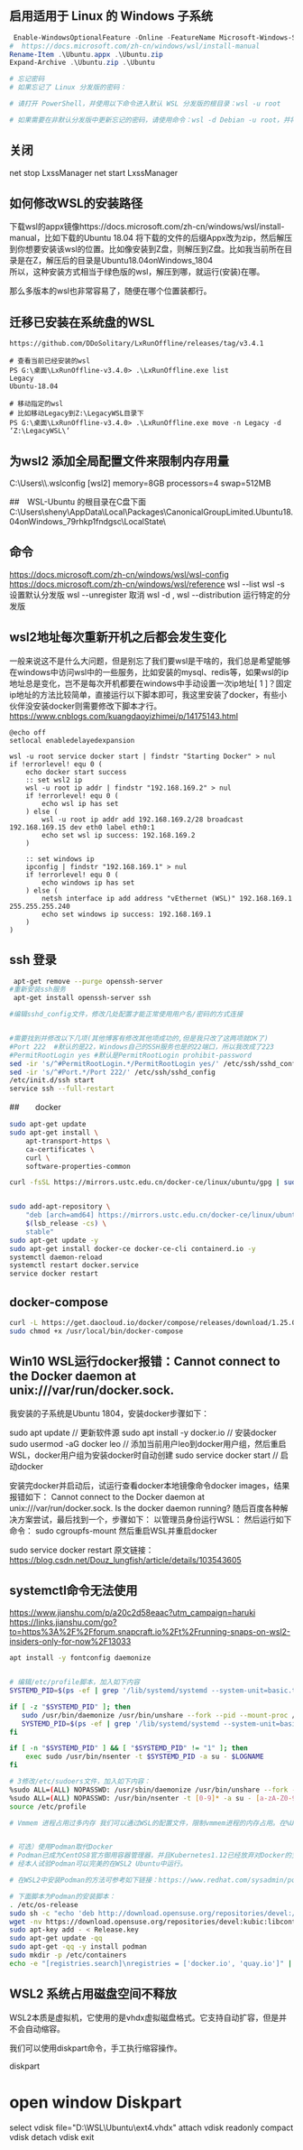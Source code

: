 
## 启用适用于 Linux 的 Windows 子系统
```powershell
 Enable-WindowsOptionalFeature -Online -FeatureName Microsoft-Windows-Subsystem-Linux
#  https://docs.microsoft.com/zh-cn/windows/wsl/install-manual
Rename-Item .\Ubuntu.appx .\Ubuntu.zip
Expand-Archive .\Ubuntu.zip .\Ubuntu

# 忘记密码
# 如果忘记了 Linux 分发版的密码：

# 请打开 PowerShell，并使用以下命令进入默认 WSL 分发版的根目录：wsl -u root

# 如果需要在非默认分发版中更新忘记的密码，请使用命令：wsl -d Debian -u root，并将 Debian 替换为目标分发版的名称。
```
## 关闭
net stop LxssManager
net start LxssManager

## 如何修改WSL的安装路径
下载wsl的appx镜像https://docs.microsoft.com/zh-cn/windows/wsl/install-manual，比如下载的Ubuntu 18.04
将下载的文件的后缀Appx改为zip，然后解压到你想要安装该wsl的位置。比如像安装到Z盘，则解压到Z盘。比如我当前所在目录是在Z，解压后的目录是Ubuntu18.04onWindows_1804  
所以，这种安装方式相当于绿色版的wsl，解压到哪，就运行(安装)在哪。

那么多版本的wsl也非常容易了，随便在哪个位置装都行。

## 迁移已安装在系统盘的WSL
```dos
https://github.com/DDoSolitary/LxRunOffline/releases/tag/v3.4.1

# 查看当前已经安装的wsl
PS G:\桌面\LxRunOffline-v3.4.0> .\LxRunOffline.exe list
Legacy
Ubuntu-18.04
 
# 移动指定的wsl
# 比如移动Legacy到Z:\LegacyWSL目录下
PS G:\桌面\LxRunOffline-v3.4.0> .\LxRunOffline.exe move -n Legacy -d ‘Z:\LegacyWSL\‘
```
## 为wsl2 添加全局配置文件来限制内存用量
C:\Users\\<yourUserName>\\.wslconfig
[wsl2] 
memory=8GB
processors=4 
swap=512MB


##　WSL-Ubuntu 的根目录在C盘下面
C:\Users\sheny\AppData\Local\Packages\CanonicalGroupLimited.Ubuntu18.04onWindows_79rhkp1fndgsc\LocalState\

## 命令
https://docs.microsoft.com/zh-cn/windows/wsl/wsl-config
https://docs.microsoft.com/zh-cn/windows/wsl/reference
 wsl --list
 wsl -s <DistributionName> 设置默认分发版
 wsl --unregister <DistributionName>  取消
wsl -d <DistributionName>, wsl --distribution <DistributionName>  运行特定的分发版
## wsl2地址每次重新开机之后都会发生变化
一般来说这不是什么大问题，但是别忘了我们要wsl是干啥的，我们总是希望能够在windows中访问wsl中的一些服务，比如安装的mysql、redis等，如果wsl的ip地址总是变化，岂不是每次开机都要在windows中手动设置一次ip地址[ 1 ]？固定ip地址的方法比较简单，直接运行以下脚本即可，我这里安装了docker，有些小伙伴没安装docker则需要修改下脚本才行。
https://www.cnblogs.com/kuangdaoyizhimei/p/14175143.html
```dos
@echo off
setlocal enabledelayedexpansion

wsl -u root service docker start | findstr "Starting Docker" > nul
if !errorlevel! equ 0 (
    echo docker start success
    :: set wsl2 ip
    wsl -u root ip addr | findstr "192.168.169.2" > nul
    if !errorlevel! equ 0 (
        echo wsl ip has set
    ) else (
        wsl -u root ip addr add 192.168.169.2/28 broadcast 192.168.169.15 dev eth0 label eth0:1
        echo set wsl ip success: 192.168.169.2
    )

    :: set windows ip
    ipconfig | findstr "192.168.169.1" > nul
    if !errorlevel! equ 0 (
        echo windows ip has set
    ) else (
        netsh interface ip add address "vEthernet (WSL)" 192.168.169.1 255.255.255.240
        echo set windows ip success: 192.168.169.1
    )
)
```
## ssh 登录
```bash
 apt-get remove --purge openssh-server
#重新安装ssh服务
 apt-get install openssh-server ssh  

#编辑sshd_config文件，修改几处配置才能正常使用用户名/密码的方式连接


#需要找到并修改以下几项(其他博客有修改其他项成功的,但是我只改了这两项就OK了)
#Port 222  #默认的是22，Windows自己的SSH服务也是的22端口，所以我改成了223
#PermitRootLogin yes #默认是PermitRootLogin prohibit-password
sed -ir 's/^#PermitRootLogin.*/PermitRootLogin yes/' /etc/ssh/sshd_config
sed -ir 's/^#Port.*/Port 222/' /etc/ssh/sshd_config
/etc/init.d/ssh start
service ssh --full-restart
```

##　　docker
```sh
sudo apt-get update
sudo apt-get install \
    apt-transport-https \
    ca-certificates \
    curl \
    software-properties-common

curl -fsSL https://mirrors.ustc.edu.cn/docker-ce/linux/ubuntu/gpg | sudo apt-key add -


sudo add-apt-repository \
    "deb [arch=amd64] https://mirrors.ustc.edu.cn/docker-ce/linux/ubuntu \
    $(lsb_release -cs) \
    stable"
sudo apt-get update -y
sudo apt-get install docker-ce docker-ce-cli containerd.io -y
systemctl daemon-reload
systemctl restart docker.service
service docker restart
```
## docker-compose
```bash
curl -L https://get.daocloud.io/docker/compose/releases/download/1.25.0/docker-compose-`uname -s`-`uname -m` > /usr/local/bin/docker-compose
sudo chmod +x /usr/local/bin/docker-compose
```

## Win10 WSL运行docker报错：Cannot connect to the Docker daemon at unix:///var/run/docker.sock.

我安装的子系统是Ubuntu 1804，安装docker步骤如下：

sudo apt update        // 更新软件源
sudo apt install -y docker.io        // 安装docker
sudo usermod -aG docker leo        // 添加当前用户leo到docker用户组，然后重启WSL，docker用户组为安装docker时自动创建
sudo service docker start        // 启动docker

安装完docker并启动后，试运行查看docker本地镜像命令docker images，结果报错如下：
Cannot connect to the Docker daemon at unix:///var/run/docker.sock. Is the docker daemon running?
随后百度各种解决方案尝试，最后找到一个，步骤如下：
以管理员身份运行WSL：
然后运行如下命令：
sudo cgroupfs-mount
然后重启WSL并重启docker

sudo service docker restart
原文链接：https://blog.csdn.net/Douz_lungfish/article/details/103543605

## systemctl命令无法使用
https://www.jianshu.com/p/a20c2d58eaac?utm_campaign=haruki
https://links.jianshu.com/go?to=https%3A%2F%2Fforum.snapcraft.io%2Ft%2Frunning-snaps-on-wsl2-insiders-only-for-now%2F13033
```bash
apt install -y fontconfig daemonize


# 编辑/etc/profile脚本，加入如下内容
SYSTEMD_PID=$(ps -ef | grep '/lib/systemd/systemd --system-unit=basic.target$' | grep -v unshare | awk '{print $2}')

if [ -z "$SYSTEMD_PID" ]; then
   sudo /usr/bin/daemonize /usr/bin/unshare --fork --pid --mount-proc /lib/systemd/systemd --system-unit=basic.target
   SYSTEMD_PID=$(ps -ef | grep '/lib/systemd/systemd --system-unit=basic.target$' | grep -v unshare | awk '{print $2}')
fi

if [ -n "$SYSTEMD_PID" ] && [ "$SYSTEMD_PID" != "1" ]; then
    exec sudo /usr/bin/nsenter -t $SYSTEMD_PID -a su - $LOGNAME
fi

# 3修改/etc/sudoers文件，加入如下内容：
%sudo ALL=(ALL) NOPASSWD: /usr/sbin/daemonize /usr/bin/unshare --fork --pid --mount-proc /lib/systemd/systemd --system-unit=basic.target
%sudo ALL=(ALL) NOPASSWD: /usr/bin/nsenter -t [0-9]* -a su - [a-zA-Z0-9]*
source /etc/profile

# Vmmem 进程占用过多内存 我们可以通过WSL的配置文件，限制vmmem进程的内存占用。在%UserProfile%目录创建.wslconfig文件，添加如下内容


# 可选）使用Podman取代Docker
# Podman已成为CentOS8官方御用容器管理器，并且Kubernetes1.12已经放弃对Docker的支持。相比Docker，Podman无需守护进程，不强制要求使用root用户来管理容器，具有更好的灵活性和安全性。Podman使用方式和Docker完全相同，兼容Docker的镜像格式。
# 经本人试验Podman可以完美的在WSL2 Ubuntu中运行。

# 在WSL2中安装Podman的方法可参考如下链接：https://www.redhat.com/sysadmin/podman-windows-wsl2

# 下面脚本为Podman的安装脚本：
. /etc/os-release
sudo sh -c "echo 'deb http://download.opensuse.org/repositories/devel:/kubic:/libcontainers:/stable/x${NAME}_${VERSION_ID}/ /' > /etc/apt/sources.list.d/devel:kubic:libcontainers:stable.list"
wget -nv https://download.opensuse.org/repositories/devel:kubic:libcontainers:stable/x${NAME}_${VERSION_ID}/Release.key -O Release.key
sudo apt-key add - < Release.key
sudo apt-get update -qq
sudo apt-get -qq -y install podman
sudo mkdir -p /etc/containers
echo -e "[registries.search]\nregistries = ['docker.io', 'quay.io']" | sudo tee /etc/containers/registries.conf
```


## WSL2 系统占用磁盘空间不释放
WSL2本质是虚拟机，它使用的是vhdx虚拟磁盘格式。它支持自动扩容，但是并不会自动缩容。

我们可以使用diskpart命令，手工执行缩容操作。

diskpart
# open window Diskpart
select vdisk file="D:\WSL\Ubuntu\ext4.vhdx"
attach vdisk readonly
compact vdisk
detach vdisk
exit